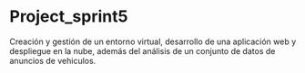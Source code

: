 # Project_sprint5
Creación y gestión de un entorno virtual, desarrollo de una aplicación web y despliegue en la nube, además del análisis de un conjunto de datos de anuncios de vehiculos.
